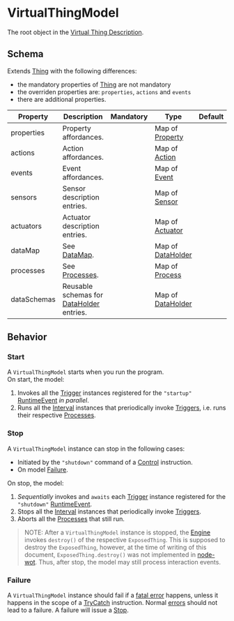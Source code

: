 # VirtualThingModel
The root object in the [Virtual Thing Description][vtd].

## Schema

Extends [Thing] with the following differences:
- the mandatory properties of [Thing] are not mandatory
- the overriden properties are: `properties`, `actions` and `events`
- there are additional properties.

| Property | Description | Mandatory | Type | Default |
|----------|-------------|:---------:|------|:-------:|
| properties | Property affordances. | | Map of [Property] | |
| actions | Action affordances. | | Map of [Action] | |
| events | Event affordances. | | Map of [Event] | |
| sensors | Sensor description entries. | | Map of [Sensor] | |
| actuators | Actuator description entries. | | Map of [Actuator] | |
| dataMap | See [DataMap]. | | Map of [DataHolder] | |
| processes | See [Processes]. | | Map of [Process] | |
| dataSchemas | Reusable schemas for [DataHolder] entries. | | Map of [DataHolder] | |


## Behavior

### Start
A `VirtualThingModel` starts when you run the program.  
On start, the model:
1. Invokes all the [Trigger] instances registered for the `"startup"` [RuntimeEvent] *in parallel*.
2. Runs all the [Interval] instances that preriodically invoke [Triggers][Trigger], i.e. runs their respective [Processes][Process].

### Stop
A `VirtualThingModel` instance can stop in the following cases:
- Initiated by the `"shutdown"` command of a [Control] instruction.
- On model [Failure](#failure).

On stop, the model:
1. *Sequentially* invokes and `awaits` each [Trigger] instance registered for the `"shutdown"` [RuntimeEvent].
2. Stops all the [Interval] instances that periodically invoke [Triggers][Trigger].
3. Aborts all the [Processes][Process] that still run.

> NOTE: After a `VirtualThingModel` instance is stopped, the [Engine] invokes `destroy()` of the respective `ExposedThing`. This is supposed to destroy the `ExposedThing`, however, at the time of writing of this document, `ExposedThing.destroy()` was not implemented in [node-wot]. Thus, after stop, the model may still process interaction events.

### Failure
 A `VirtualThingModel` instance should fail if a [fatal error][fatal] happens, unless it happens in the scope of a [TryCatch] instruction. Normal [errors][error] should not lead to a failure. A failure will issue a [Stop](#stop).



[node-wot]: https://github.com/eclipse/thingweb.node-wot

[vtd]: ../Definitions.md#virtual-thing-description
[Engine]: ../Definitions.md#virtual-thing-engine-and-engine

[fatal]: ../ConsoleMessagesReference.md#Fatal-Errors
[error]: ../ConsoleMessagesReference.md#Errors

[Property]: Property.md
[Action]: Action.md
[Event]: Event.md
[DataHolder]: DataHolder.md
[Process]: Process.md
[Sensor]: Sensor.md
[Actuator]: Actuator.md

[TryCatch]: ../instructions/TryCatch.md

[DataMap]: ../Architecture.md#DataMap
[Processes]: ../Architecture.md#Processes

[Thing]: https://www.w3.org/TR/wot-thing-description/#thing

[Control]: ../instructions/Control.md

[Interval]: ../helper_components/Interval.md
[Trigger]: ../helper_components/Trigger.md
[RuntimeEvent]: ../helper_components/Enums.md#RuntimeEvent